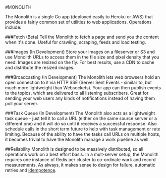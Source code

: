 #MONOLITH

The Monolith is a single Go app (deployed easily to Heroku or AWS) that provides a fairly common set of utilities to web applications. Operations include:

###Fetch (Beta)
Tell the Monolith to fetch a page and send you the content when it's done. Useful for crawling, scraping, feeds and load testing.

###Images (In Development)
Store your images on a fileserver or S3 and use Monolith URLs to access them in the file size and pixel density that you need. Images are resized on the fly. For best results, use a CDN to cache and distribute the resized images.

###Broadcasting (In Development)
The Monolith lets web browsers hold an open connection to it via HTTP SSE (Server Sent Events - similar to, but much more lightweight than Websockets). Your app can then publish events to the topics, which are delivered to all listening subscribers. Great for sending your web users any kinds of notifications instead of having them poll your server.

###Task Queue (In Development)
The Monolith also acts as a lightweight task queue - just tell it to call a URL (either on the same source server or a different one) and it will do so until it receives a successful response. Also schedule calls in the short term future to help with task management or rate limiting. Because of the ability to have the tasks call URLs on multiple hosts, it becomes trivial to have the Monolith manage a work pipeline as well.

##Reliability
Monolith is designed to be massively distributed, so all operations work on a best effort basis. In a mult-server setup, the Monolith requires one instance of Redis per cluster to co-ordinate work and record measurements. As always, it makes sense to design for failure, automatic retries and [idempotence](https://en.wikipedia.org/wiki/Idempotence). 



